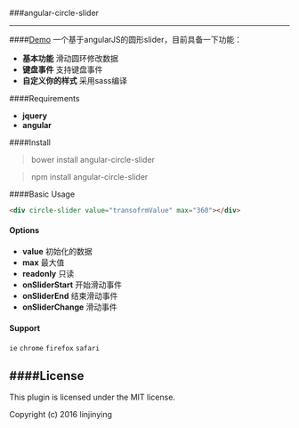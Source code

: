 ###angular-circle-slider

-------
####[Demo](http://w3cin.com/demo/angular-circle-slider/index.html)
一个基于angularJS的圆形slider，目前具备一下功能：
- **基本功能** 滑动圆环修改数据
- **键盘事件** 支持键盘事件
- **自定义你的样式** 采用sass编译

####Requirements
- **jquery**
- **angular**

####Install
> bower install angular-circle-slider

> npm install angular-circle-slider

####Basic Usage
```html
<div circle-slider value="transofrmValue" max="360"></div>
```

#### Options
- **value**  初始化的数据
- **max** 最大值
- **readonly** 只读
- **onSliderStart** 开始滑动事件
- **onSliderEnd** 结束滑动事件
- **onSliderChange** 滑动事件

#### Support
`ie`  `chrome` `firefox` `safari`

####License
--------
This plugin is licensed under the MIT license.

Copyright (c) 2016 linjinying